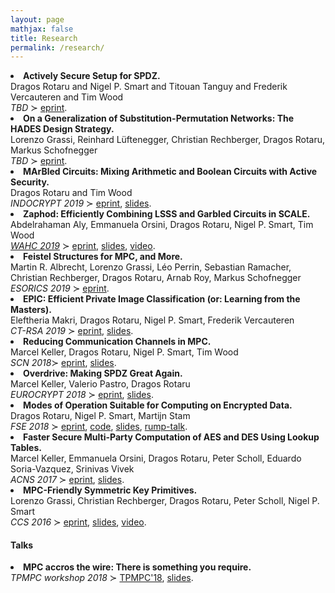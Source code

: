 ```yaml
---
layout: page
mathjax: false
title: Research
permalink: /research/
---
```


<style type="text/css">
  .title {
  	font-weight: bold;
  }
</style>



<li id="/publications/RSTVW19">
<span class="title"> Actively Secure Setup for SPDZ. </span>
<br /> Dragos Rotaru and Nigel P. Smart and Titouan Tanguy and Frederik Vercauteren and Tim Wood
<br /> <em>TBD</em> ≻ <a href="https://ia.cr/2019/1300">eprint</a>.
</li>

<li id="/publications/GLR+19">
<span class="title">   On a Generalization of Substitution-Permutation Networks: The HADES Design Strategy. </span>
<br /> Lorenzo Grassi, Reinhard Lüftenegger, Christian Rechberger, Dragos Rotaru, Markus Schofnegger
<br /> <em>TBD</em> ≻ <a href="https://ia.cr/2019/1107">eprint</a>.
</li>

<li id="/publications/RW19">
<span class="title"> MArBled Circuits: Mixing Arithmetic and Boolean Circuits with Active Security. </span>
<br />  Dragos Rotaru and Tim Wood
<br /> <em>INDOCRYPT 2019</em> ≻ <a href="https://ia.cr/2019/207">eprint</a>,
	 <a href="/assets/slides/marbled-circuits.pdf" title="marbled-circuits">slides</a>.
</li>

<li id="/publications/AOR+19">
<span class="title">  Zaphod: Efficiently Combining LSSS and Garbled Circuits in SCALE. </span>
<br />  Abdelrahaman Aly, Emmanuela Orsini, Dragos Rotaru, Nigel P. Smart, Tim Wood
<br /> <a href="https://homomorphicencryption.org/workshops/wahc19/"><em>WAHC 2019</em></a> ≻ <a href="https://ia.cr/2019/974">eprint</a>,
	 <a href="/assets/slides/Zaphod.pdf" title="Zaphod">slides</a>,
     <a href="https://www.youtube.com/watch?v=ItA3zIrLD4k">video</a>.
     </li>


<li id="/publications/AGP+19">
<span class="title"> Feistel Structures for MPC, and More. </span>
<br>  Martin R. Albrecht, Lorenzo Grassi, Léo Perrin, Sebastian Ramacher, Christian Rechberger, Dragos Rotaru, Arnab Roy, Markus Schofnegger
<br> <em>ESORICS 2019</em> ≻ <a href="https://ia.cr/2019/397">eprint</a>.
</li>


<li id="/publications/MRSV18">
<span class="title">  EPIC: Efficient Private Image Classification (or: Learning from the Masters).</span>
<br> Eleftheria Makri, Dragos Rotaru, Nigel P. Smart, Frederik Vercauteren
<br> <em>CT-RSA 2019</em> ≻ <a href="https://ia.cr/2017/1190">eprint</a>,
 <a href="/assets/slides/ct-rsa19.pdf" title="CT-RSA19">slides</a>.
</li>


<li id="/publications/KRST17">
<span class="title"> Reducing Communication Channels in MPC.</span>
<br> Marcel Keller, Dragos Rotaru, Nigel P. Smart, Tim Wood
<br> <em>SCN 2018</em>≻ <a href="https://ia.cr/2017/492">eprint</a>,
     <a href="/assets/slides/scn18.pdf" title="scn18">slides</a>.
</li>


<li id="/publications/KPR18">
<span class="title"> Overdrive: Making SPDZ Great Again.</span>
<br> Marcel Keller, Valerio Pastro, Dragos Rotaru
<br> <em>EUROCRYPT 2018</em> ≻ <a href="https://ia.cr/2017/1230">eprint</a>,
 <a href="/assets/slides/ec18.pdf" title="ec18">slides</a>.
</li>


<li id="/publications/RSS17">
<span class="title">Modes of Operation Suitable for Computing on Encrypted Data.</span>
<br> Dragos Rotaru, Nigel P. Smart, Martijn Stam
<br> <em>FSE 2018</em> ≻ <a href="https://ia.cr/2017/496">eprint</a>,
<a href="https://git.io/vbY8y">code</a>, <a href="/assets/slides/fse18.pdf" title="fse18">slides</a>, <a href="/assets/slides/rump-talk-fse.pdf" title="rump">rump-talk</a>.
</li>


<li id="/publications/KORSSV17">
<span class="title">Faster Secure Multi-Party Computation of AES and DES Using Lookup Tables.</span>
<br> Marcel Keller, Emmanuela Orsini, Dragos Rotaru, Peter Scholl, Eduardo Soria-Vazquez, Srinivas Vivek
<br> <em>ACNS 2017</em> ≻ <a href="https://ia.cr/2017/378">eprint</a>, <a href="/assets/slides/acns2017.pdf" title="acns2017">slides</a>.
</li>

<li id="/publications/GRRSS16">
<span class="title">MPC-Friendly Symmetric Key Primitives.</span>
<br> Lorenzo Grassi, Christian Rechberger, Dragos Rotaru, Peter Scholl, Nigel P. Smart
<br> <em>CCS 2016</em> ≻ <a href="https://ia.cr/2016/542">eprint</a>, <a href="/assets/slides/ccs2016.pdf" title="ccs2016">slides</a>, <a href="https://www.youtube.com/watch?v=QQqvcIJj3aI">video</a>.
</li>


<h4> Talks </h4>

<li id="/talks/TPMPC18">
<span class="title">MPC accros the wire: There is something you require. </span>
<br> <em>TPMPC workshop 2018</em> ≻ <a href="http://www.multipartycomputation.com/tpmpc-2018">TPMPC'18</a>,
<a href="/assets/slides/tpmpc2018.pdf" title="tpmpc2018">slides</a>.
</li>
